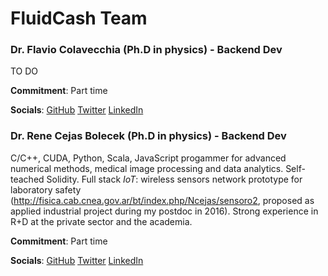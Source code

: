 # FluidCash Team

### Dr. Flavio Colavecchia (Ph.D in physics) - Backend Dev

TO DO

**Commitment**: Part time

**Socials**: [GitHub](https://github.com/fcolavecchia) [Twitter](https://twitter.com/rucacura) [LinkedIn](https://www.linkedin.com/in/flavio-d-colavecchia/)

### Dr. Rene Cejas Bolecek (Ph.D in physics) - Backend Dev

C/C++, CUDA, Python, Scala, JavaScript progammer for advanced numerical methods, medical image processing and data analytics. Self-teached Solidity. Full stack *IoT*: wireless sensors network prototype for laboratory safety (http://fisica.cab.cnea.gov.ar/bt/index.php/Ncejas/sensoro2, proposed as applied industrial project during my postdoc in 2016). Strong experience in R+D at the private sector and the academia. 

**Commitment**: Part time

**Socials**: [GitHub](https://github.com/renexdev) [Twitter](https://twitter.com/ReneX10) [LinkedIn](https://www.linkedin.com/in/rene-bolecek-893bba6/)

